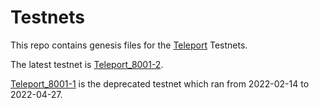 # Testnets

This repo contains genesis files for the [Teleport](https://github.com/teleport-network/teleport) Testnets.

The latest testnet is [Teleport_8001-2](./teleport_8001-2).

[Teleport_8001-1](./teleport_8001-1) is the deprecated testnet which ran from 2022-02-14 to 2022-04-27.